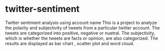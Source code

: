# twitter-sentiment
Twitter sentiment analysis using account name
This is a project to analyze the polarity and subjectivity of tweets from a particular twitter account.
The tweets are categorized into positive, negative or nuetral. The subjectivity, which is whether the tweets are facts or opinion, are also categorized.
The results are displayed as bar chart , scatter plot and word cloud.
